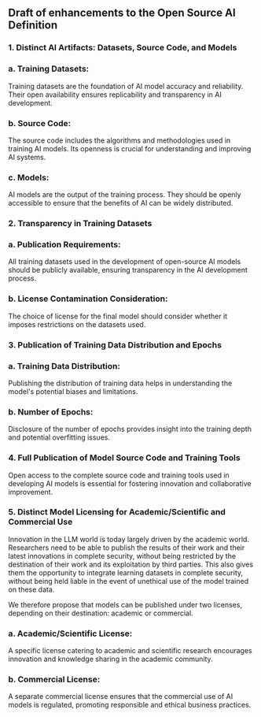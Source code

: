 ## Draft of enhancements to the Open Source AI Definition

### **1. Distinct AI Artifacts: Datasets, Source Code, and Models**

### a. **Training Datasets**:

Training datasets are the foundation of AI model accuracy and reliability. Their open availability ensures replicability and transparency in AI development.

### b. **Source Code**:

The source code includes the algorithms and methodologies used in training AI models. Its openness is crucial for understanding and improving AI systems.

### c. **Models**:

AI models are the output of the training process. They should be openly accessible to ensure that the benefits of AI can be widely distributed.

### **2. Transparency in Training Datasets**

### a. **Publication Requirements**:

All training datasets used in the development of open-source AI models should be publicly available, ensuring transparency in the AI development process.

### b. **License Contamination Consideration**:

The choice of license for the final model should consider whether it imposes restrictions on the datasets used.

### **3. Publication of Training Data Distribution and Epochs**

### a. **Training Data Distribution**:

Publishing the distribution of training data helps in understanding the model's potential biases and limitations.

### b. **Number of Epochs**:

Disclosure of the number of epochs provides insight into the training depth and potential overfitting issues.

### **4. Full Publication of Model Source Code and Training Tools**

Open access to the complete source code and training tools used in developing AI models is essential for fostering innovation and collaborative improvement.

### **5. Distinct Model Licensing for Academic/Scientific and Commercial Use**

Innovation in the LLM world is today largely driven by the academic world. Researchers need to be able to publish the results of their work and their latest innovations in complete security, without being restricted by the destination of their work and its exploitation by third parties. This also gives them the opportunity to integrate learning datasets in complete security, without being held liable in the event of unethical use of the model trained on these data. 

We therefore propose that models can be published under two licenses, depending on their destination: academic or commercial.

### a. **Academic/Scientific License**:

A specific license catering to academic and scientific research encourages innovation and knowledge sharing in the academic community.

### b. **Commercial License**:

A separate commercial license ensures that the commercial use of AI models is regulated, promoting responsible and ethical business practices.